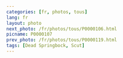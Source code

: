 ```yaml
---
categories: [fr, photos, tous]
lang: fr
layout: photo
next_photo: /fr/photos/tous/P0000106.html
picname: P0000107
prev_photo: /fr/photos/tous/P0000119.html
tags: [Dead Springbock, Scut]
---
```

